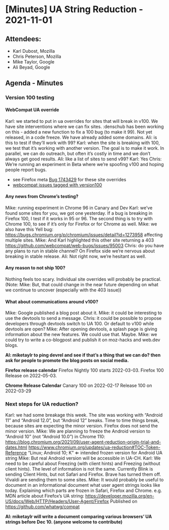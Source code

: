 # [Minutes] UA String Reduction - 2021-11-01

## Attendees:

* Karl Dubost, Mozilla
* Chris Peterson, Mozilla
* Mike Taylor, Google
* Ali Beyad, Google

## Agenda - Minutes

### Version 100 testing

#### WebCompat UA override

Karl: we started to put in ua overrides for sites that will break in v100. We have site interventions where we can fix sites. :denschub has been working on this - added a new function to fix a 100 bug (to make it 99). Not yet released, in a code freeze. We have already added some domains.
Ali: is this to test if they’ll work with 99?
Karl: when the site is breaking with 100, we test that it’s working with another version. The goal is to make it work. In parallel, we can do outreach, but often it’s costly in time and we don’t always get good results.
Ali: like a list of sites to send v99?
Karl: Yes
Chris: We’re running an experiment in Beta where we’re spoofing v100 and hoping people report bugs.

* see Firefox meta [Bug 1743429](https://bugzilla.mozilla.org/show_bug.cgi?id=1743429) for these site overrides
* [webcompat issues tagged with version100](https://github.com/webcompat/web-bugs/labels/version100)

#### Any news from Chrome’s testing?

Mike: running experiment in Chrome 96 in Canary and Dev
Karl: we’ve found some sites for you, we got one yesterday. If a bug is breaking in Firefox 100, I test if it works in 95 or 96. The second thing is to try with Chrome 100, to see if it’s only for Firefox or for Chrome as well.
Mike: we also have this Yell bug: https://bugs.chromium.org/p/chromium/issues/detail?id=1273958 affecting multiple sites.
Mike: And Karl highlighted this other site returning a 403 https://github.com/webcompat/web-bugs/issues/95003
Chris: do you have any plans to run in stable channel? On Firefox side we’re nervous about breaking in stable release.
Ali: Not right now, we’re hesitant as well.

#### Any reason to not ship 100?

Nothing feels too scary.
Individual site overrides will probably be practical.
(Note: Mike: But, that could change in the near future depending on what we continue to uncover (especially with the 403 issue))

#### What about communications around v100?
Mike: Google published a blog post about it.
Mike: it could be interesting to use the devtools to send a message.
Chris: it could be possible to propose developers through devtools switch to UA 100. Or default to v100 while devtools are open?
Mike: After opening devtools, a splash page is giving information about the new features. We could use that. Maybe.
Mike: we could try to write a co-blogpost and publish it on moz-hacks and web.dev blogs.

**AI: miketaylr to ping devrel and see if that’s a thing that we can do?
then ask for people to promote the blog posts on social media.**

**Firefox release calendar**
Firefox Nightly 100 starts 2022-03-03.
Firefox 100 Release on 2022-05-03.

**Chrome Release Calendar**
Canary 100 on 2022-02-17
Release 100 on 2022-03-29

### Next steps for UA reduction?
Karl: we had some breakage this week. The site was working with “Android 11” and “Android 12.0”, but “Android 12” breaks. Time to time things break, because sites are expecting the minor version. Firefox does not send the minor version.
Mike: We are planning to freeze the Android version to “Android 10” (not “Android 10.0”)
in Chrome 110: https://blog.chromium.org/2021/09/user-agent-reduction-origin-trial-and-dates.html
https://www.chromium.org/updates/ua-reduction#TOC-Token-Reference
“Linux; Android 10; K” ⇐ intended frozen version for Android UA string
Mike: But real Android version will be accessible in UA-CH.
Karl: We need to be careful about Freezing (with client hints) and Freezing (without client hints). The level of information is not the same. Currently Blink is sending Client Hints, but not Safari and Firefox. Brave has turned them off. Vivaldi are sending them to some sites.
Mike: It would probably be useful to document in an informational document what user agent strings looks like today. Explaining which parts are frozen in Safari, Firefox and Chrome.
e.g. MDN article about Firefox’s UA string: https://developer.mozilla.org/en-US/docs/Web/HTTP/Headers/User-Agent/Firefox
Published on https://github.com/whatwg/compat

**AI: miketaylr will write a document comparing various browsers’ UA strings before Dec 10.  (anyone welcome to contribute)**

